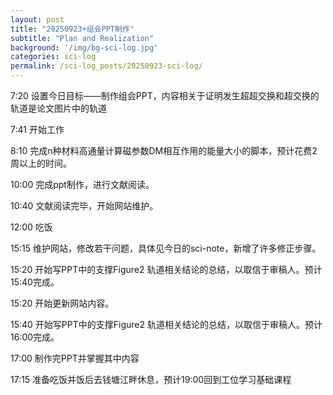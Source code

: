```yaml
---
layout: post
title: "20250923+组会PPT制作"
subtitle: "Plan and Realization"
background: '/img/bg-sci-log.jpg'
categories: sci-log
permalink: /sci-log_posts/20250923-sci-log/
---
```

7:20 设置今日目标——制作组会PPT，内容相关于证明发生超超交换和超交换的轨道是论文图片中的轨道

7:41 开始工作

8:10 完成n种材料高通量计算磁参数DM相互作用的能量大小的脚本，预计花费2周以上的时间。

10:00 完成ppt制作，进行文献阅读。

10:40 文献阅读完毕，开始网站维护。

12:00 吃饭

15:15 维护网站，修改若干问题，具体见今日的sci-note，新增了许多修正步骤。

15:20 开始写PPT中的支撑Figure2 轨道相关结论的总结，以取信于审稿人。预计15:40完成。

15:20 开始更新网站内容。

15:40 开始写PPT中的支撑Figure2 轨道相关结论的总结，以取信于审稿人。预计16:00完成。

17:00 制作完PPT并掌握其中内容

17:15 准备吃饭并饭后去钱塘江畔休息，预计19:00回到工位学习基础课程